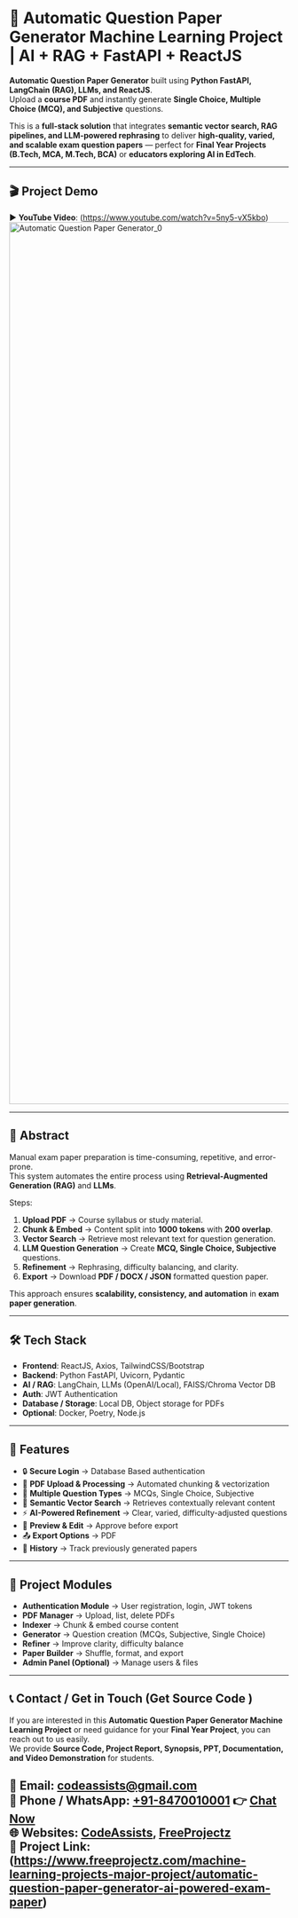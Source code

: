 # 📝 Automatic Question Paper Generator Machine Learning Project | AI + RAG + FastAPI + ReactJS

**Automatic Question Paper Generator** built using **Python FastAPI, LangChain (RAG), LLMs, and ReactJS**.  
Upload a **course PDF** and instantly generate **Single Choice, Multiple Choice (MCQ), and Subjective** questions.  

This is a **full-stack solution** that integrates **semantic vector search, RAG pipelines, and LLM-powered rephrasing** to deliver **high-quality, varied, and scalable exam question papers** — perfect for **Final Year Projects (B.Tech, MCA, M.Tech, BCA)** or **educators exploring AI in EdTech**.  

---

## 🎬 Project Demo  
▶️ **YouTube Video**: (https://www.youtube.com/watch?v=5ny5-vX5kbo)  
<img width="1854" height="1590" alt="Automatic Question Paper Generator_0" src="https://github.com/user-attachments/assets/8f788c32-bb08-41aa-b135-498e73e0b0b0" />

---

## 📖 Abstract  

Manual exam paper preparation is time-consuming, repetitive, and error-prone.  
This system automates the entire process using **Retrieval-Augmented Generation (RAG)** and **LLMs**.  

Steps:  
1. **Upload PDF** → Course syllabus or study material.  
2. **Chunk & Embed** → Content split into **1000 tokens** with **200 overlap**.  
3. **Vector Search** → Retrieve most relevant text for question generation.  
4. **LLM Question Generation** → Create **MCQ, Single Choice, Subjective** questions.  
5. **Refinement** → Rephrasing, difficulty balancing, and clarity.  
6. **Export** → Download **PDF / DOCX / JSON** formatted question paper.  

This approach ensures **scalability, consistency, and automation** in **exam paper generation**.  

---

## 🛠️ Tech Stack  

- **Frontend**: ReactJS, Axios, TailwindCSS/Bootstrap  
- **Backend**: Python FastAPI, Uvicorn, Pydantic  
- **AI / RAG**: LangChain, LLMs (OpenAI/Local), FAISS/Chroma Vector DB  
- **Auth**: JWT Authentication  
- **Database / Storage**: Local DB, Object storage for PDFs  
- **Optional**: Docker, Poetry, Node.js  

---

## 🚀 Features  

- 🔒 **Secure Login** → Database Based authentication  
- 📂 **PDF Upload & Processing** → Automated chunking & vectorization  
- 🎯 **Multiple Question Types** → MCQs, Single Choice, Subjective  
- 🧠 **Semantic Vector Search** → Retrieves contextually relevant content  
- ⚡ **AI-Powered Refinement** → Clear, varied, difficulty-adjusted questions  
- 📑 **Preview & Edit** → Approve before export  
- 📤 **Export Options** → PDF
- 📜 **History** → Track previously generated papers  

---

## 📂 Project Modules  

- **Authentication Module** → User registration, login, JWT tokens  
- **PDF Manager** → Upload, list, delete PDFs  
- **Indexer** → Chunk & embed course content  
- **Generator** → Question creation (MCQs, Subjective, Single Choice)  
- **Refiner** → Improve clarity, difficulty balance  
- **Paper Builder** → Shuffle, format, and export  
- **Admin Panel (Optional)** → Manage users & files  

---

## 📞 Contact / Get in Touch (Get Source Code ) 

If you are interested in this **Automatic Question Paper Generator Machine Learning Project** or need guidance for your **Final Year Project**, you can reach out to us easily.  
We provide **Source Code, Project Report, Synopsis, PPT, Documentation, and Video Demonstration** for students.  

📩 **Email:** [codeassists@gmail.com](mailto:codeassists@gmail.com)  
📱 **Phone / WhatsApp:** [+91-8470010001](https://wa.me/918470010001?text=Hello%20Team%2C%20I%20got%20your%20contact%20from%20GitHub%20and%20want%20to%20know%20about%20a%20project) 👉 [Chat Now](https://wa.me/918470010001?text=Hello%20Team%2C%20I%20got%20your%20contact%20from%20GitHub%20and%20want%20to%20know%20about%20a%20project)    
🌐 **Websites:**   [CodeAssists](http://codeassists.com/), [FreeProjectz](https://www.freeprojectz.com/)  
📌 **Project Link:** (https://www.freeprojectz.com/machine-learning-projects-major-project/automatic-question-paper-generator-ai-powered-exam-paper)
---
